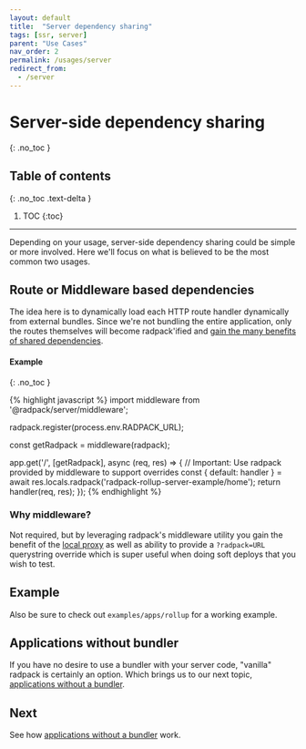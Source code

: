 ```yaml
---
layout: default
title:  "Server dependency sharing"
tags: [ssr, server]
parent: "Use Cases"
nav_order: 2
permalink: /usages/server
redirect_from:
  - /server
---
```



# Server-side dependency sharing
{: .no_toc }

## Table of contents
{: .no_toc .text-delta }

1. TOC
{:toc}

---

Depending on your usage, server-side dependency sharing could be simple or more
involved. Here we'll focus on what is believed to be the most common two usages.


## Route or Middleware based dependencies

The idea here is to dynamically load each HTTP route handler dynamically from external bundles. Since we're not
bundling the entire application, only the routes themselves will become radpack'ified
and [gain the many benefits of shared dependencies]({{site.baseurl}}/compare).

#### Example
{: .no_toc }

{% highlight javascript %}
import middleware from '@radpack/server/middleware';

radpack.register(process.env.RADPACK_URL);

const getRadpack = middleware(radpack);

app.get('/', [getRadpack], async (req, res) => {
  // Important: Use radpack provided by middleware to support overrides
  const { default: handler } = await res.locals.radpack('radpack-rollup-server-example/home');
  return handler(req, res);
});
{% endhighlight %}

### Why middleware?

Not required, but by leveraging radpack's middleware utility you gain the benefit of the
[local proxy]({{site.baseurl}}/testing) as well as ability to provide a `?radpack=URL`
querystring override which is super useful when doing soft deploys that you wish to test.


## Example

Also be sure to check out `examples/apps/rollup` for a working example.


## Applications without bundler

If you have no desire to use a bundler with your server code, "vanilla" radpack is
certainly an option. Which brings us to our next topic,
[applications without a bundler]({{site.baseurl}}/no-bundle).


## Next

See how [applications without a bundler]({{site.baseurl}}/usages/no-bundle) work.
